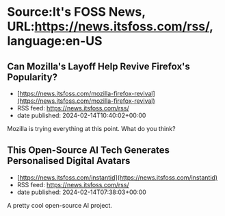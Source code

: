 # Source:It's FOSS News, URL:https://news.itsfoss.com/rss/, language:en-US

## Can Mozilla's Layoff Help Revive Firefox's Popularity?
 - [https://news.itsfoss.com/mozilla-firefox-revival](https://news.itsfoss.com/mozilla-firefox-revival)
 - RSS feed: https://news.itsfoss.com/rss/
 - date published: 2024-02-14T10:40:02+00:00

Mozilla is trying everything at this point. What do you think?

## This Open-Source AI Tech Generates Personalised Digital Avatars
 - [https://news.itsfoss.com/instantid](https://news.itsfoss.com/instantid)
 - RSS feed: https://news.itsfoss.com/rss/
 - date published: 2024-02-14T07:38:03+00:00

A pretty cool open-source AI project.

